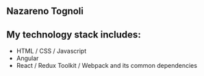 ## Nazareno Tognoli
## My technology stack includes:
- HTML / CSS / Javascript
- Angular
- React / Redux Toolkit / Webpack and its common dependencies
